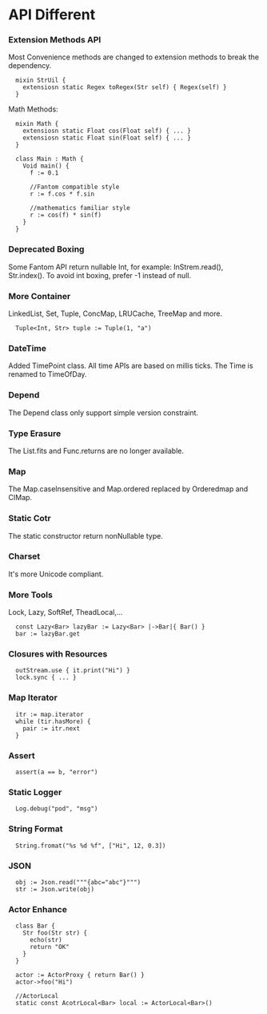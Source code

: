 

# API Different #

### Extension Methods API ###
Most Convenience methods are changed to extension methods to break the dependency.
```
  mixin StrUil {
    extensiosn static Regex toRegex(Str self) { Regex(self) }
  }
```

Math Methods:
```
  mixin Math {
    extensiosn static Float cos(Float self) { ... }
    extensiosn static Float sin(Float self) { ... }
  }

  class Main : Math {
    Void main() {
      f := 0.1

      //Fantom compatible style
      r := f.cos * f.sin

      //mathematics familiar style
      r := cos(f) * sin(f)
    }
  }
```

### Deprecated Boxing ###
Some Fantom API return nullable Int, for example: InStrem.read(), Str.index().
To avoid int boxing, prefer -1 instead of null.

### More Container ###
LinkedList, Set, Tuple, ConcMap, LRUCache, TreeMap and more.
```
  Tuple<Int, Str> tuple := Tuple(1, "a")
```

### DateTime ###
Added TimePoint class.
All time APIs are based on millis ticks.
The Time is renamed to TimeOfDay.

### Depend ###
The Depend class only support simple version constraint.

### Type Erasure ###
The List.fits and Func.returns are no longer available.

### Map ###
The Map.caseInsensitive and Map.ordered replaced by Orderedmap and CIMap.

### Static Cotr ###
The static constructor return nonNullable type.

### Charset ###
It's more Unicode compliant.

### More Tools ###
Lock, Lazy, SoftRef, TheadLocal,...
```
  const Lazy<Bar> lazyBar := Lazy<Bar> |->Bar|{ Bar() }
  bar := lazyBar.get
```

### Closures with Resources ###
```
  outStream.use { it.print("Hi") }
  lock.sync { ... }
```

### Map Iterator ###
```
  itr := map.iterator
  while (tir.hasMore) {
    pair := itr.next
  }
```

### Assert ###
```
  assert(a == b, "error")
```

### Static Logger ###
```
  Log.debug("pod", "msg")
```

### String Format ###
```
  String.fromat("%s %d %f", ["Hi", 12, 0.3])
```

### JSON ###
```
  obj := Json.read("""{abc="abc"}""")
  str := Json.write(obj)
```

### Actor Enhance ###
```
  class Bar {
    Str foo(Str str) {
      echo(str)
      return "OK"
    }
  }

  actor := ActorProxy { return Bar() }
  actor->foo("Hi")

  //ActorLocal
  static const AcotrLocal<Bar> local := ActorLocal<Bar>()
```


